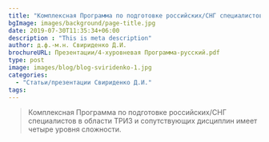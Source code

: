 ```yaml
---
title: "Комплексная Программа по подготовке российских/СНГ специалистов"
bgImage: images/background/page-title.jpg
date: 2019-07-30T11:35:34+06:00
description : "This is meta description"
author: д.ф.-м.н. Свириденко Д.И.
brochureURL: Презентации/4-хуровневая Программа-русский.pdf
type: post
image: images/blog/blog-sviridenko-1.jpg
categories: 
  - "Статьи/презентации Свириденко Д.И."
tags:
---
```


> Комплексная Программа по подготовке российских/СНГ специалистов в области ТРИЗ и сопутствующих дисциплин имеет четыре уровня сложности.